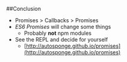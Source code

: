 ##Conclusion

- Promises > Callbacks > Promises
- _ES6 Promises_ will change some things
  - Probably __not__ npm modules
- See the REPL and decide for yourself
  - [http://autosponge.github.io/promises](http://autosponge.github.io/promises)